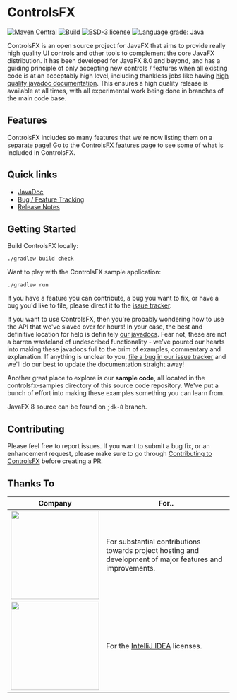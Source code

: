 ControlsFX
=====

[![Maven Central](http://img.shields.io/maven-central/v/org.controlsfx/controlsfx)](https://search.maven.org/search?q=g:org.controlsfx%20AND%20a:controlsfx)
[![Build](https://github.com/controlsfx/controlsfx/actions/workflows/build.yml/badge.svg)](https://github.com/controlsfx/controlsfx/actions/workflows/build.yml)
[![BSD-3 license](https://img.shields.io/badge/license-BSD--3-%230778B9.svg)](https://opensource.org/licenses/BSD-3-Clause)
[![Language grade: Java](https://img.shields.io/lgtm/grade/java/g/controlsfx/controlsfx.svg?logo=lgtm&logoWidth=18)](https://lgtm.com/projects/g/controlsfx/controlsfx/context:java)

ControlsFX is an open source project for JavaFX that aims to provide really high quality UI controls and other tools to complement the core JavaFX distribution.
It has been developed for JavaFX 8.0 and beyond, and has a guiding principle of only accepting new controls / features when all existing code is at an acceptably high level, including thankless jobs like having [high quality javadoc documentation](https://controlsfx.github.io/javadoc/).
This ensures a high quality release is available at all times, with all experimental work being done in branches of the main code base.

## Features

ControlsFX includes so many features that we're now listing them on a separate page!
Go to the [ControlsFX features](https://controlsfx.org) page to see some of what is included in ControlsFX.

## Quick links

- [JavaDoc](https://controlsfx.github.io/javadoc/)
- [Bug / Feature Tracking](https://github.com/controlsfx/controlsfx/issues)
- [Release Notes](https://github.com/controlsfx/controlsfx/releases)

## Getting Started

Build ControlsFX locally:

    ./gradlew build check


Want to play with the ControlsFX sample application:

    ./gradlew run


If you have a feature you can contribute, a bug you want to fix, or have a bug you'd like to file, please direct it to the [issue tracker](https://github.com/controlsfx/controlsfx/issues).

If you want to use ControlsFX, then you're probably wondering how to use the API that we've slaved over for hours!
In your case, the best and definitive location for help is definitely [our javadocs](https://controlsfx.github.io/javadoc/).
Fear not, these are not a barren wasteland of undescribed functionality - we've poured our hearts into making these javadocs full to the brim of examples, commentary and explanation.
If anything is unclear to you, [file a bug in our issue tracker](https://github.com/controlsfx/controlsfx/issues) and we'll do our best to update the documentation straight away!

Another great place to explore is our **sample code**, all located in the controlsfx-samples directory of this source code repository.
We've put a bunch of effort into making these examples something you can learn from.

JavaFX 8 source can be found on `jdk-8` branch.

## Contributing

Please feel free to report issues. If you want to submit a bug fix, or an enhancement request, please make sure to go through [Contributing to ControlsFX](https://github.com/controlsfx/controlsfx/wiki/Contributing-to-ControlsFX) before creating a PR.

## Thanks To

| Company              | For..                          |
|----------------------|--------------------------------|
| <a href="http://gluonhq.com"><img width="200" src="http://fxexperience.com/wp-content/uploads/2016/08/Gluon_combined_logo_vertical.png"></a>| For substantial contributions towards project hosting and development of major features and improvements.|
|<img width="200" src="http://fxexperience.com/wp-content/uploads/2013/04/jetbrains.png">| For the <a href="https://www.jetbrains.com/idea">IntelliJ IDEA</a> licenses.|
